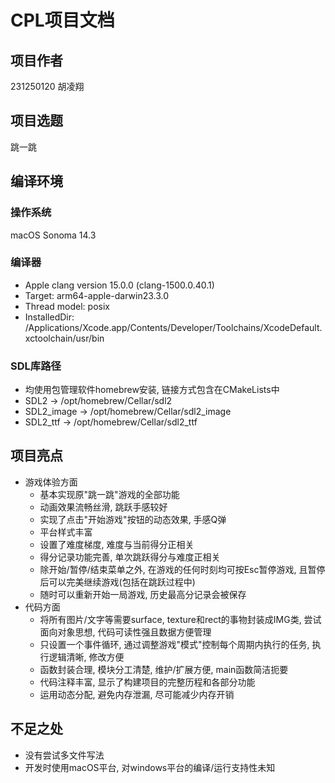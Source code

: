 # CPL项目文档

## 项目作者

231250120 胡凌翔

## 项目选题

跳一跳

## 编译环境

### 操作系统

macOS Sonoma 14.3

### 编译器

- Apple clang version 15.0.0 (clang-1500.0.40.1)
- Target: arm64-apple-darwin23.3.0
- Thread model: posix
- InstalledDir: /Applications/Xcode.app/Contents/Developer/Toolchains/XcodeDefault.xctoolchain/usr/bin

### SDL库路径

- 均使用包管理软件homebrew安装, 链接方式包含在CMakeLists中
- SDL2 -> /opt/homebrew/Cellar/sdl2
- SDL2_image -> /opt/homebrew/Cellar/sdl2_image
- SDL2_ttf -> /opt/homebrew/Cellar/sdl2_ttf

## 项目亮点

- 游戏体验方面
    - 基本实现原"跳一跳"游戏的全部功能
    - 动画效果流畅丝滑, 跳跃手感较好
    - 实现了点击"开始游戏"按钮的动态效果, 手感Q弹
    - 平台样式丰富
    - 设置了难度梯度, 难度与当前得分正相关
    - 得分记录功能完善, 单次跳跃得分与难度正相关
    - 除开始/暂停/结束菜单之外, 在游戏的任何时刻均可按Esc暂停游戏, 且暂停后可以完美继续游戏(包括在跳跃过程中)
    - 随时可以重新开始一局游戏, 历史最高分记录会被保存
- 代码方面
    - 将所有图片/文字等需要surface, texture和rect的事物封装成IMG类, 尝试面向对象思想, 代码可读性强且数据方便管理
    - 只设置一个事件循环, 通过调整游戏"模式"控制每个周期内执行的任务, 执行逻辑清晰, 修改方便
    - 函数封装合理, 模块分工清楚, 维护/扩展方便, main函数简洁扼要
    - 代码注释丰富, 显示了构建项目的完整历程和各部分功能
    - 运用动态分配, 避免内存泄漏, 尽可能减少内存开销

## 不足之处

- 没有尝试多文件写法
- 开发时使用macOS平台, 对windows平台的编译/运行支持性未知